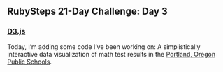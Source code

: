 ## RubySteps 21-Day Challenge: Day 3

### [D3.js](http://d3js.org/)

Today, I’m adding some code I’ve been working on: A simplistically
interactive data visualization of math test results in the [Portland,
Oregon Public Schools](http://api.civicapps.org/#schools).

